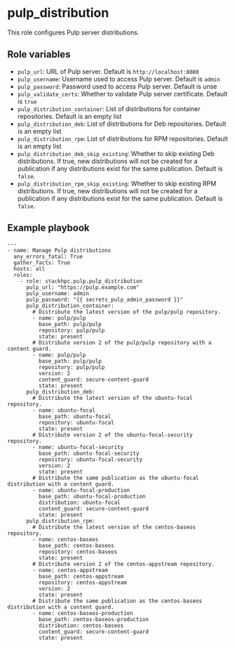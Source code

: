 pulp_distribution
=================

This role configures Pulp server distributions.

Role variables
--------------

* `pulp_url`: URL of Pulp server. Default is `http://localhost:8080`
* `pulp_username`: Username used to access Pulp server. Default is `admin`
* `pulp_password`: Password used to access Pulp server. Default is unse
* `pulp_validate_certs`: Whether to validate Pulp server certificate. Default is `true`
* `pulp_distribution_container`: List of distributions for container repositories. Default is an empty list
* `pulp_distribution_deb`: List of distributions for Deb repositories. Default is an empty list
* `pulp_distribution_rpm`: List of distributions for RPM repositories. Default is an empty list
* `pulp_distribution_deb_skip_existing`: Whether to skip existing Deb
  distributions. If true, new distributions will not be created for a
  publication if any distributions exist for the same publication.
  Default is `false`.
* `pulp_distribution_rpm_skip_existing`: Whether to skip existing RPM
  distributions. If true, new distributions will not be created for a
  publication if any distributions exist for the same publication.
  Default is `false`.

Example playbook
----------------

```
---
- name: Manage Pulp distributions
  any_errors_fatal: True
  gather_facts: True
  hosts: all
  roles:
    - role: stackhpc.pulp.pulp_distribution
      pulp_url: "https://pulp.example.com"
      pulp_username: admin
      pulp_password: "{{ secrets_pulp_admin_password }}"
      pulp_distribution_container:
        # Distribute the latest version of the pulp/pulp repository.
        - name: pulp/pulp
          base_path: pulp/pulp
          repository: pulp/pulp
          state: present
        # Distribute version 2 of the pulp/pulp repository with a content guard.
        - name: pulp/pulp
          base_path: pulp/pulp
          repository: pulp/pulp
          version: 2
          content_guard: secure-content-guard
          state: present
      pulp_distribution_deb:
        # Distribute the latest version of the ubuntu-focal repository.
        - name: ubuntu-focal
          base_path: ubuntu-focal
          repository: ubuntu-focal
          state: present
        # Distribute version 2 of the ubuntu-focal-security repository.
        - name: ubuntu-focal-security
          base_path: ubuntu-focal-security
          repository: ubuntu-focal-security
          version: 2
          state: present
        # Distribute the same publication as the ubuntu-focal distribution with a content guard.
        - name: ubuntu-focal-production
          base_path: ubuntu-focal-production
          distribution: ubuntu-focal
          content_guard: secure-content-guard
          state: present
      pulp_distribution_rpm:
        # Distribute the latest version of the centos-baseos repository.
        - name: centos-baseos
          base_path: centos-baseos
          repository: centos-baseos
          state: present
        # Distribute version 2 of the centos-appstream repository.
        - name: centos-appstream
          base_path: centos-appstream
          repository: centos-appstream
          version: 2
          state: present
        # Distribute the same publication as the centos-baseos distribution with a content guard.
        - name: centos-baseos-production
          base_path: centos-baseos-production
          distribution: centos-baseos
          content_guard: secure-content-guard
          state: present
```
